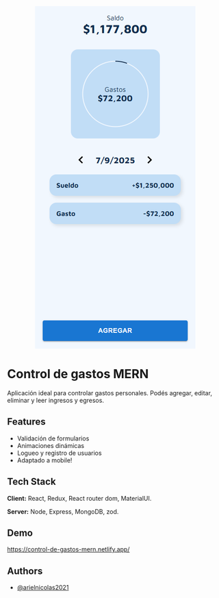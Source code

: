 <p align="center"><img src="./client/public/controldegastosmobile.png"></p>

# Control de gastos MERN

Aplicación ideal para controlar gastos personales. Podés agregar,
editar, eliminar y leer ingresos y egresos.

## Features

- Validación de formularios
- Animaciones dinámicas
- Logueo y registro de usuarios
- Adaptado a mobile!

## Tech Stack

**Client:** React, Redux, React router dom, MaterialUI.

**Server:** Node, Express, MongoDB, zod.

## Demo

https://control-de-gastos-mern.netlify.app/

## Authors

- [@arielnicolas2021](https://www.github.com/arielnicolas2021)
